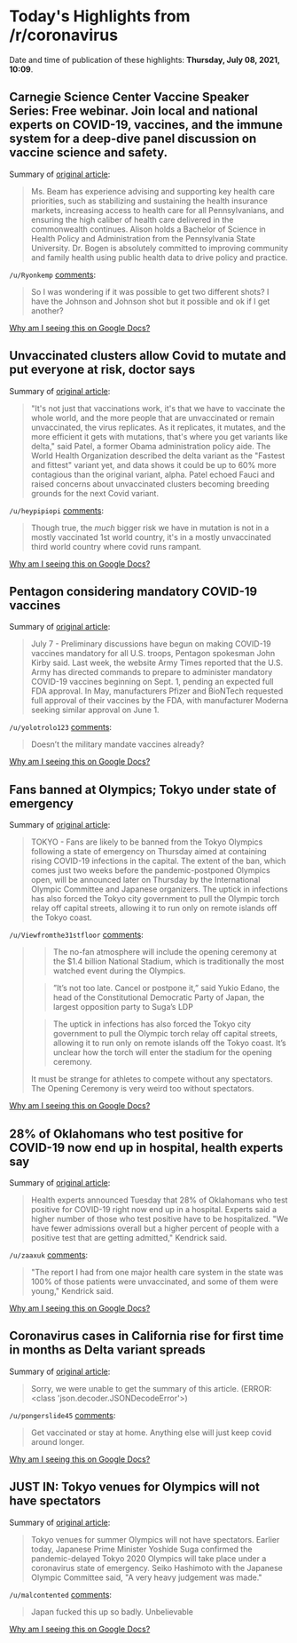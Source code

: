 # Today's Highlights from /r/coronavirus

Date and time of publication of these highlights: **Thursday, July 08, 2021, 10:09**.

## Carnegie Science Center Vaccine Speaker Series: Free webinar. Join local and national experts on COVID-19, vaccines, and the immune system for a deep-dive panel discussion on vaccine science and safety.

Summary of [original article](https://carnegiesciencecenter.org/programs/vaccine-speaker-series/):

> Ms. Beam has experience advising and supporting key health care priorities, such as stabilizing and sustaining the health insurance markets, increasing access to health care for all Pennsylvanians, and ensuring the high caliber of health care delivered in the commonwealth continues. Alison holds a Bachelor of Science in Health Policy and Administration from the Pennsylvania State University. Dr. Bogen is absolutely committed to improving community and family health using public health data to drive policy and practice.

`/u/Ryonkemp` [comments](https://www.reddit.com/r/Coronavirus/comments/obmvvt/carnegie_science_center_vaccine_speaker_series/):

> So I was wondering if it was possible to get two different shots? I have the Johnson and Johnson shot but it possible and ok if I get another?

[Why am I seeing this on Google Docs?](https://docs.google.com/document/d/1Dc6We63vOXIZsc0op-Bt4abqkYjXzOigalQqFxmvvbM/edit?usp=sharing)

## Unvaccinated clusters allow Covid to mutate and put everyone at risk, doctor says

Summary of [original article](https://www.cnbc.com/2021/07/07/doctor-unvaccinated-clusters-allow-covid-to-mutate-and-increase-risk.html):

> "It's not just that vaccinations work, it's that we have to vaccinate the whole world, and the more people that are unvaccinated or remain unvaccinated, the virus replicates. As it replicates, it mutates, and the more efficient it gets with mutations, that's where you get variants like delta," said Patel, a former Obama administration policy aide. The World Health Organization described the delta variant as the "Fastest and fittest" variant yet, and data shows it could be up to 60% more contagious than the original variant, alpha. Patel echoed Fauci and raised concerns about unvaccinated clusters becoming breeding grounds for the next Covid variant.

`/u/heypipiopi` [comments](https://www.reddit.com/r/Coronavirus/comments/og4jkg/unvaccinated_clusters_allow_covid_to_mutate_and/):

> Though true, the *much* bigger risk we have in mutation is not in a mostly vaccinated 1st world country, it's in a mostly unvaccinated third world country where covid runs rampant.

[Why am I seeing this on Google Docs?](https://docs.google.com/document/d/1Dc6We63vOXIZsc0op-Bt4abqkYjXzOigalQqFxmvvbM/edit?usp=sharing)

## Pentagon considering mandatory COVID-19 vaccines

Summary of [original article](https://www.upi.com/Defense-News/2021/07/07/covid19-vaccines-pentagon-defensedept/3411625676446/):

> July 7 - Preliminary discussions have begun on making COVID-19 vaccines mandatory for all U.S. troops, Pentagon spokesman John Kirby said. Last week, the website Army Times reported that the U.S. Army has directed commands to prepare to administer mandatory COVID-19 vaccines beginning on Sept. 1, pending an expected full FDA approval. In May, manufacturers Pfizer and BioNTech requested full approval of their vaccines by the FDA, with manufacturer Moderna seeking similar approval on June 1.

`/u/yolotrolo123` [comments](https://www.reddit.com/r/Coronavirus/comments/ofvjgx/pentagon_considering_mandatory_covid19_vaccines/):

> Doesn’t the military mandate vaccines already?

[Why am I seeing this on Google Docs?](https://docs.google.com/document/d/1Dc6We63vOXIZsc0op-Bt4abqkYjXzOigalQqFxmvvbM/edit?usp=sharing)

## Fans banned at Olympics; Tokyo under state of emergency

Summary of [original article](https://apnews.com/article/tokyo-lifestyle-health-coronavirus-pandemic-olympic-games-5fe54df9b5c06abbc54a633cbd0d907e):

> TOKYO - Fans are likely to be banned from the Tokyo Olympics following a state of emergency on Thursday aimed at containing rising COVID-19 infections in the capital. The extent of the ban, which comes just two weeks before the pandemic-postponed Olympics open, will be announced later on Thursday by the International Olympic Committee and Japanese organizers. The uptick in infections has also forced the Tokyo city government to pull the Olympic torch relay off capital streets, allowing it to run only on remote islands off the Tokyo coast.

`/u/Viewfromthe31stfloor` [comments](https://www.reddit.com/r/Coronavirus/comments/og8502/fans_banned_at_olympics_tokyo_under_state_of/):

> >The no-fan atmosphere will include the opening ceremony at the $1.4 billion National Stadium, which is traditionally the most watched event during the Olympics.
> 
> >”It’s not too late. Cancel or postpone it,” said Yukio Edano, the head of the Constitutional Democratic Party of Japan, the largest opposition party to Suga’s LDP
> 
> >The uptick in infections has also forced the Tokyo city government to pull the Olympic torch relay off capital streets, allowing it to run only on remote islands off the Tokyo coast. It’s unclear how the torch will enter the stadium for the opening ceremony.
> 
> It must be strange for athletes to compete without any spectators.  The Opening Ceremony is very weird too without spectators.

[Why am I seeing this on Google Docs?](https://docs.google.com/document/d/1Dc6We63vOXIZsc0op-Bt4abqkYjXzOigalQqFxmvvbM/edit?usp=sharing)

## 28% of Oklahomans who test positive for COVID-19 now end up in hospital, health experts say

Summary of [original article](https://www.koco.com/article/28-of-oklahomans-who-test-positive-for-covid-19-now-end-up-in-hospital-health-experts-say/36947808):

> Health experts announced Tuesday that 28% of Oklahomans who test positive for COVID-19 right now end up in a hospital. Experts said a higher number of those who test positive have to be hospitalized. "We have fewer admissions overall but a higher percent of people with a positive test that are getting admitted," Kendrick said.

`/u/zaaxuk` [comments](https://www.reddit.com/r/Coronavirus/comments/oft0h8/28_of_oklahomans_who_test_positive_for_covid19/):

> "The report I had from one major health care system in the state was 100% of those patients were unvaccinated, and some of them were young," Kendrick said.

[Why am I seeing this on Google Docs?](https://docs.google.com/document/d/1Dc6We63vOXIZsc0op-Bt4abqkYjXzOigalQqFxmvvbM/edit?usp=sharing)

## Coronavirus cases in California rise for first time in months as Delta variant spreads

Summary of [original article](https://www.latimes.com/california/story/2021-07-08/coronavirus-cases-in-california-rise-for-first-time-in-months-as-delta-variant-spreads):

> Sorry, we were unable to get the summary of this article. (ERROR: <class 'json.decoder.JSONDecodeError'>)

`/u/pongerslide45` [comments](https://www.reddit.com/r/Coronavirus/comments/og7xl3/coronavirus_cases_in_california_rise_for_first/):

> Get vaccinated or stay at home. Anything else will just keep covid around longer.

[Why am I seeing this on Google Docs?](https://docs.google.com/document/d/1Dc6We63vOXIZsc0op-Bt4abqkYjXzOigalQqFxmvvbM/edit?usp=sharing)

## JUST IN: Tokyo venues for Olympics will not have spectators

Summary of [original article](https://www.cnn.com/asia/live-news/tokyo-summer-olympics-07-08-21/h_fcd6cd462596ee456a26afb931c4f4fd):

> Tokyo venues for summer Olympics will not have spectators. Earlier today, Japanese Prime Minister Yoshide Suga confirmed the pandemic-delayed Tokyo 2020 Olympics will take place under a coronavirus state of emergency. Seiko Hashimoto with the Japanese Olympic Committee said, "A very heavy judgement was made."

`/u/malcontented` [comments](https://www.reddit.com/r/Coronavirus/comments/og7cy7/just_in_tokyo_venues_for_olympics_will_not_have/):

> Japan fucked this up so badly. Unbelievable

[Why am I seeing this on Google Docs?](https://docs.google.com/document/d/1Dc6We63vOXIZsc0op-Bt4abqkYjXzOigalQqFxmvvbM/edit?usp=sharing)

